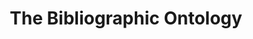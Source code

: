 ---
schema: default
title: The Bibliographic Ontology
notes: >-
  The Bibliographic Ontology Specification provides main concepts and properties
  for describing citations and bibliographic references (i.e. quotes, books,
  articles, etc) on the Semantic Web
organization: DataScientia Foundation
resources:
  - name: BIBO.UAN.owl
    url: >-
      http://git.knowdive.disi.unitn.it:8080/knowledge/LiveKnowledge/SREP/BIBO_schema/input/raw/master/BIBO.UAN.owl
    format: owl
    description: >-
      The Bibliographic Ontology Specification provides main concepts and
      properties for describing citations and bibliographic references (i.e.
      quotes, books, articles, etc) on the Semantic Web
    license: Creative Commons
    status: Unannotated
    byteSize: '84.041'
    issued: '2009-11-04'
    language: en
    modified: '17 December 2020, 01:29 (UTC+01:00)'
    OntologyEngineeringTool: Protégé
    ontologyLanguage: owl
    ontologySyntax: rdf
    example: Unknown
    ReferenceLKRepository: SREP
    referenceOntology: Unknown
    referenceDatasets: Unknown
distribution: bibo-owl
keyword: Biblioigraphy
publisher: Unknown
category:
  - Upper-Level
versionNotes: 'As of today, the URI is not available.'
landingPage: 'http://purl.org/ontology/bibo/'
accessRigths: Public
creator: 'Bruce D''Arcus, Frèdèric Giasson'
hasVersion: Unknown
isVersionOf: Unknown
issued: '2009-11-04'
modified: '17 December 2020, 01:29 (UTC+01:00)'
language: en
provenance: "(2013-06-02) Ghislain Atemezing: THE ontology to look at first when dealing with bibliographical records on the semantic web.
(2014-06-03) Bernard Vatant: Annual review OK
(2015-06-02) Bernard Vatant: Annual review - no change
(2019-10-21) Ghislain Atemezing: As of today, the URI is not available.
Provenance from: LOV"
page: 'http://purl.org'
wasGeneratedBy: Unknown
versionInfo: version 1.3
formalityLevel: Teleontology
OntologyEngineeringMethodology: Unknown
acronym: bibo
CompetencyQuestion: Unknown
preferredNamespacePrefix: bibo
toDoList: To completely annotate.
namespacesGenerated: Unknown
namespacesReused: Unknown
datasetLevel: Knowledge Level(L3-4)
spatialExtent: Unknown
temporalExtent: Unknown
datLicense: Creative Commons
DatOwner: Unknown
DatPublicationTimeStamp: Unknown
---